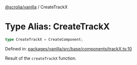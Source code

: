[@scrolia/vanilla](../README.md) / CreateTrackX

# Type Alias: CreateTrackX

```ts
type CreateTrackX = CreateComponent;
```

Defined in: [packages/vanilla/src/base/components/trackX.ts:10](https://github.com/alpheus-day/scrolia/blob/a7062c82222b0dcb500e88f7ca3fff69b13a5fcd/packages/vanilla/src/base/components/trackX.ts#L10)

Result of the `createTrackX` function.
